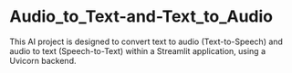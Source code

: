 # Audio_to_Text-and-Text_to_Audio
This AI project is designed to convert text to audio (Text-to-Speech) and audio to text (Speech-to-Text) within a Streamlit application, using a Uvicorn backend.
